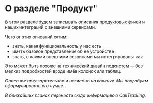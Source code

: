 # О разделе "Продукт"

В этом разделе будем записывать описания продуктовых фичей и наших интеграций с внешними сервисами.

Чего от этих описаний хотим:
- знать, какая функциональность у нас есть
- иметь базовое представление об её устройстве
- знать, с какими внешними сервисами мы интегрированы, как

Это может быть похоже на [технический дизайн подсистем](https://wiki.yandex-team.ru/direct/technicaldesign/) — без мелких подробностей вроде имён колонок или таблиц.


_Описание предварительное и написано на коленке. Мы попробуем сформулировать его лучше._

_В ближайших планах перенести сюда информацию о CallTracking._
